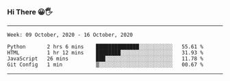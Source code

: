### Hi There 😀🖐
---
<!--START_SECTION:waka-->
```text
Week: 09 October, 2020 - 16 October, 2020

Python       2 hrs 6 mins    ██████████████░░░░░░░░░░░   55.61 % 
HTML         1 hr 12 mins    ████████░░░░░░░░░░░░░░░░░   31.93 % 
JavaScript   26 mins         ███░░░░░░░░░░░░░░░░░░░░░░   11.78 % 
Git Config   1 min           ▒░░░░░░░░░░░░░░░░░░░░░░░░   00.67 % 
```
<!--END_SECTION:waka-->

---
